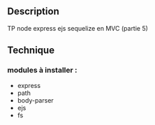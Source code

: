 
## Description

TP node express ejs sequelize en MVC (partie 5)

## Technique

### modules à installer :
*  express
*  path
*  body-parser
*  ejs
*  fs



